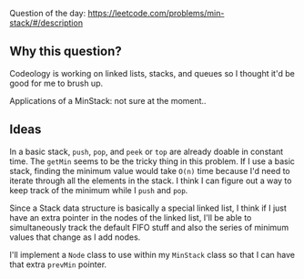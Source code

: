 Question of the day: https://leetcode.com/problems/min-stack/#/description

## Why this question? ##

Codeology is working on linked lists, stacks, and queues so I thought it'd
be good for me to brush up.

Applications of a MinStack:
not sure at the moment..

## Ideas ##

In a basic stack, `push`, `pop`, and `peek` or `top` are already doable in
constant time. The `getMin` seems to be the tricky thing in this problem.
If I use a basic stack, finding the minimum value would take `O(n)` time
because I'd need to iterate through all the elements in the stack. I think
I can figure out a way to keep track of the minimum while I `push` and `pop`.

Since a Stack data structure is basically a special linked list, I think
if I just have an extra pointer in the nodes of the linked list, I'll be
able to simultaneously track the default FIFO stuff and also the series
of minimum values that change as I add nodes.

I'll implement a `Node` class to use within my `MinStack` class so that
I can have that extra `prevMin` pointer.
